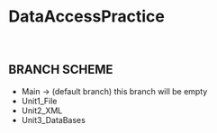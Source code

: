<h1>DataAccessPractice</h1>
<br>
<h2>BRANCH SCHEME</h2>
<ul>
  <li>Main -> (default branch) this branch will be empty</li>
  <li>Unit1_File</li>
  <li>Unit2_XML</li>
  <li>Unit3_DataBases</li>
</ul>
